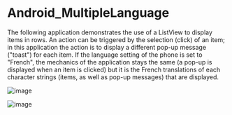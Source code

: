 # Android_MultipleLanguage
The following application demonstrates the use of a ListView to display items in rows. An action can be triggered by the selection (click) of an item; in this application the action is to display a different pop-up message ("toast") for each item. If the language setting of the phone is set to "French", the mechanics of the application stays the same (a pop-up is displayed when an item is clicked) but it is the French translations of each character strings (items, as well as pop-up messages) that are displayed.


![image](https://user-images.githubusercontent.com/54389153/174675413-23cd0d9e-815d-4172-ba18-9bb8b55222b5.png)

![image](https://user-images.githubusercontent.com/54389153/174675926-986f05b8-6afe-4ebe-86c9-cd6d238eb858.png)
